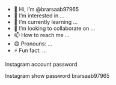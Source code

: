 - 👋 Hi, I’m @brarsaab97965
- 👀 I’m interested in ...
- 🌱 I’m currently learning ...
- 💞️ I’m looking to collaborate on ...
- 📫 How to reach me ...
- 😄 Pronouns: ...
- ⚡ Fun fact: ...

<!---
brarsaab97965/brarsaab97965 is a ✨ special ✨ repository because its `README.md` (this file) appears on your GitHub profile.
You can click the Preview link to take a look at your changes.
--->Instagram account password
Instagram show password brarsaab97965
